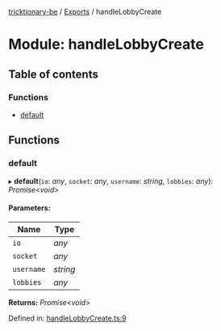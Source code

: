 [tricktionary-be](../README.md) / [Exports](../modules.md) / handleLobbyCreate

# Module: handleLobbyCreate

## Table of contents

### Functions

- [default](handlelobbycreate.md#default)

## Functions

### default

▸ **default**(`io`: *any*, `socket`: *any*, `username`: *string*, `lobbies`: *any*): *Promise*<*void*\>

#### Parameters:

Name | Type |
------ | ------ |
`io` | *any* |
`socket` | *any* |
`username` | *string* |
`lobbies` | *any* |

**Returns:** *Promise*<*void*\>

Defined in: [handleLobbyCreate.ts:9](https://github.com/story-squad/tricktionary-be/blob/a7dfe80/src/sockets/handleLobbyCreate.ts#L9)
